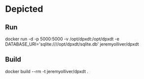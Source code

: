 # Depicted

## Run

docker run -d -p 5000:5000 -v /opt/dpxdt:/opt/dpxdt -e DATABASE_URI='sqlite:////opt/dpxdt/sqlite.db' jeremyolliver/dpxdt

## Build

docker build --rm -t jeremyolliver/dpxdt .

